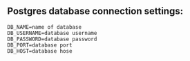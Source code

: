 ## Postgres database connection settings:
```
DB_NAME=name of database
DB_USERNAME=database username
DB_PASSWORD=database password
DB_PORT=database port
DB_HOST=database hose
```